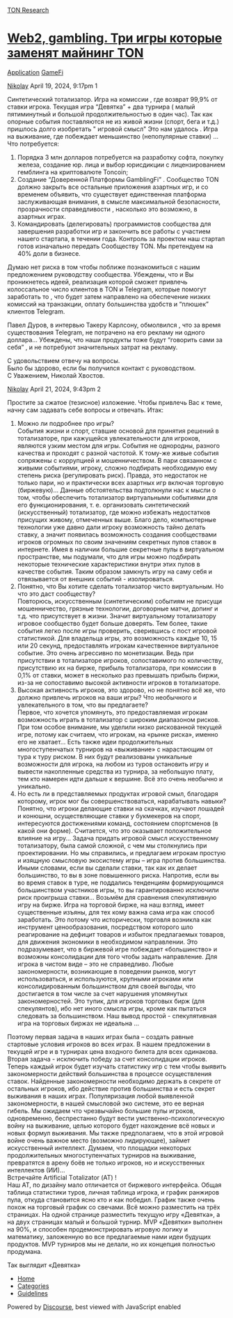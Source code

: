 [TON Research](/)

# [Web2, gambling. Три игры которые заменят майнинг TON](/t/web2-gambling-ton/11950)

[Application](/c/application/gamefi/35)  [GameFi](/c/application/gamefi/35) 

    

[Nikolay](https://tonresear.ch/u/Nikolay)  April 19, 2024, 9:17pm  1

Синтетический тотализатор. Игра на комиссии , где возврат 99,9% от ставки игрока. Текущая игра “Девятка” + два турнира ( малый пятиминутный и большой продолжительностью в один час). Так как опорные события поставляются не из живой жизни (спорт, бега и т.д.) пришлось долго изобретать " игровой смысл" Это нам удалось . Игра на выживание, где побеждает меньшинство (непопулярные ставки) …  
Что потребуется:

1.  Порядка 3 млн долларов потребуется на разработку софта, покупку железа, создание юр. лица и выбор юрисдикции с лицензированием гемблинга на криптовалюте Toncoin;
2.  Создание “Доверенной Платформы GamblingFi” . Сообщество TON должно закрыть все остальные приложения азартных игр, и со временем объявить, что существует единственная платформа заслуживающая внимания, в смысле максимальной безопасности, прозрачности справедливости , насколько это возможно, в азартных играх.
3.  Командировать (делегировать) программистов сообщества для завершения разработки игр и закончить все работы с участием нашего стартапа, в течении года. Контроль за проектом наш стартап готов изначально передать Сообществу TON. Мы претендуем на 40% доли в бизнесе.

Думаю нет риска в том чтобы поближе познакомиться с нашим предложением руководству сообщества. Убеждены, что и Вы проникнетесь идеей, реализация которой сможет привлечь колоссальное число клиентов в TON и Telegram, которые помогут заработать то , что будет затем направлено на обеспечение низких комиссий на транзакции, оплату большинства удобств и “плюшек” клиентов Telegram.

Павел Дуров, в интервью Такеру Карлсону, обмолвился , что за время существования Telegram, не потрачено на его рекламу ни одного доллара… Убеждены, что наши продукты тоже будут “говорить сами за себя” , и не потребуют значительных затрат на рекламу.

С удовольствием отвечу на вопросы.  
Было бы здорово, если бы получился контакт с руководством.  
С Уважением, Николай Хвостов.

 

[Nikolay](https://tonresear.ch/u/Nikolay) April 21, 2024, 9:43pm  2

Простите за сжатое (тезисное) изложение. Чтобы привлечь Вас к теме, начну сам задавать себе вопросы и отвечать. Итак:

1.  Можно ли подробнее про игры?  
    События жизни и спорт, ставшие основой для принятия решений в тотализаторе, при кажущейся увлекательности для игроков, являются узким местом для игры. События не однородны, разного качества и проходят с разной частотой. К тому-же живые события сопряжены с коррупцией и мошенничеством. В пари связанном с живыми событиями, игроку, сложно подбирать необходимую ему степень риска (регулировать риск). Правда, это недостаток не только пари, но и практически всех азартных игр включая торговую (биржевую)… Данные обстоятельства подтолкнули нас к мысли о том, чтобы обеспечить тотализатор виртуальными событиями для его функционирования, т. е. организовать синтетический (искусственный) тотализатор, где можно избежать недостатков присущих живому, отмеченных выше. Благо дело, компьютерные технологии уже давно дали игроку возможность тайно делать ставку, а значит появилась возможность создания сообществами игроков огромных по своим значениям секретных пулов ставок в интернете. Имея в наличии большие секретные пулы в виртуальном пространстве, мы подумали, что для игры можно подбирать некоторые технические характеристики внутри этих пулов в качестве события. Таким образом замкнуть игру на саму себя и отвязывается от внешних событий - изолироваться.
2.  Понятно, что Вы хотите сделать тотализатор чисто виртуальным. Но что это даст сообществу?  
    Повторюсь, искусственным (синтетическим) событиям не присущи мошенничество, грязные технологии, договорные матчи, допинг и т.д. что присутствует в жизни. Значит виртуальному тотализатору игровое сообщество будет больше доверять. Тем более, такие события легко после игры проверить, сверившись с пост игровой статистикой. Для владельца игры, это возможность каждые 10, 15 или 20 секунд, предоставлять игрокам качественное виртуальное событие. Это очень агрессивно по монетизации. Ведь при присутствии в тотализаторе игроков, сопоставимого по количеству, присутствию их на бирже, прибыль тотализатора, при комиссии в 0,1% от ставки, может в несколько раз превышать прибыль биржи, из-за не сопоставимо высокой активности игроков в тотализаторе.
3.  Высокая активность игроков, это здорово, но не понятно всё же, что должно привлечь игроков на ваши игры? Что необычного и увлекательного в том, что вы предлагаете?  
    Первое, что хочется упомянуть, это предоставляемая игрокам возможность играть в тотализатор с широким диапазоном рисков. При том особое внимание, мы уделили низко рискованной текущей игре, потому как считаем, что игрокам, на «рынке риска», именно его не хватает… Есть также идеи продолжительных многоступенчатых турниров на «выживание» с нарастающим от тура к туру риском. В них будут реализованы уникальные возможности для игрока, на любом из туров остановить игру и вывести накопленные средства из турнира, за небольшую плату, тем кто намерен идти дальше к вершине. Всё это очень необычно и уникально.
4.  Но есть ли в представляемых продуктах игровой смыл, благодаря которому, игрок мог бы совершенствоваться, нарабатывать навыки?  
    Понятно, что игроки делающие ставки на скачках, изучают лошадей и конюшни, осуществляющие ставки у букмекеров на спорт, интересуются достижениями команд, состоянием спортсменов (в какой они форме). Считается, что это оказывает положительное влияние на игру… Задача придать игровой смысл искусственному тотализатору, была самой сложной, с чем мы столкнулись при проектировании. Но мы справились, и предлагаем игрокам простую и изящную смысловую экосистему игры – игра против большинства. Иными словами, если вы сделали ставки, так как их делает большинство, то вы в зоне повышенного риска. Напротив, если вы во время ставок в туре, не поддались тенденциям формирующимся большинством участников игры, то вы гарантированно исключили риск проигрыша ставки… Возьмём для сравнения спекулятивную игру на бирже. Игра на торговой бирже, на наш взгляд, имеет существенные изъяны, для тех кому важна сама игра как способ заработать. Это потому что исторически, торговля возникла как инструмент ценообразования, посредством которого шло реагирование на дефицит товаров и избыток предлагаемых товаров, для движения экономики в необходимом направлении. Это подразумевает, что в биржевой игре побеждает «большинство» и возможны консолидации для того чтобы задать направление. Для игрока в чистом виде – это не справедливо. Любые закономерности, возникающие в поведении рынков, могут использоваться, и используются, крупными игроками или консолидированным большинством для своей выгоды, что достигается в том числе за счет нарушения упомянутых закономерностей. Это тупик, для игроков торговых бирж (для спекулянтов), ибо нет иного смысла игры, кроме как пытаться следовать за большинством. Наш вывод простой - спекулятивная игра на торговых биржах не идеальна …

Поэтому первая задача в наших играх была – создать равные стартовые условия игроков во всех играх. В нашем предложении в текущей игре и в турнирах цена входного билета для всех одинакова. Вторая задача - исключить победу за счет консолидации игроков. Теперь каждый игрок будет изучать статистику игр с тем чтобы выявить закономерности действий большинства в процессе осуществления ставок. Найденные закономерности необходимо держать в секрете от остальных игроков, ибо действие против большинства и есть секрет выживания в наших играх. Популяризация любой выявленной закономерности, в нашей смысловой эко системе, это ее верная гибель. Мы ожидаем что чрезвычайно большие пулы игроков, одновременно, беспрестанно будут вести умственно-психологическую войну на выживание, целью которого будет нахождение всё новых и новых формул выживания. Мы также предполагаем, что в этой игровой войне очень важное место (возможно лидирующее), займет искусственный интеллект. Думаем, что площадки некоторых продолжительных многоступенчатых турниров на выживание, превратятся в арену боёв не только игроков, но и искусственных интеллектов (ИИ)…  
Встречайте Аrtificial Тotalizator (АТ) !  
Наш АТ, по дизайну мало отличается от биржевого интерфейса. Общая таблица статистики туров, личная таблица игрока, и график ранжиров пула, откуда становится ясно кто и как победил. График также очень похож на торговый график со свечами. Всё можно разместить на трёх страницах. На одной странице разместить текущую игру «Девятка», а на двух страницах малый и большой турнир. MVP «Девятки» выполнен на 90%, и способен продемонстрировать игровую логику и математику, заложенную во все предлагаемые нами идеи будущих продуктов. MVP турниров мы не делали, но их концепция полностью продумана.

Так выглядит «Девятка»

 

*   [Home](/)
*   [Categories](/categories)
*   [Guidelines](/guidelines)

Powered by [Discourse](https://www.discourse.org), best viewed with JavaScript enabled